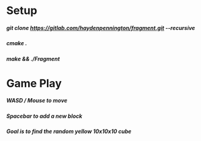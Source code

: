 # Setup
##### git clone https://gitlab.com/haydenpennington/fragment.git --recursive
##### cmake .
##### make && ./Fragment

# Game Play

##### WASD / Mouse to move
##### Spacebar to add a new block
##### Goal is to find the random yellow 10x10x10 cube